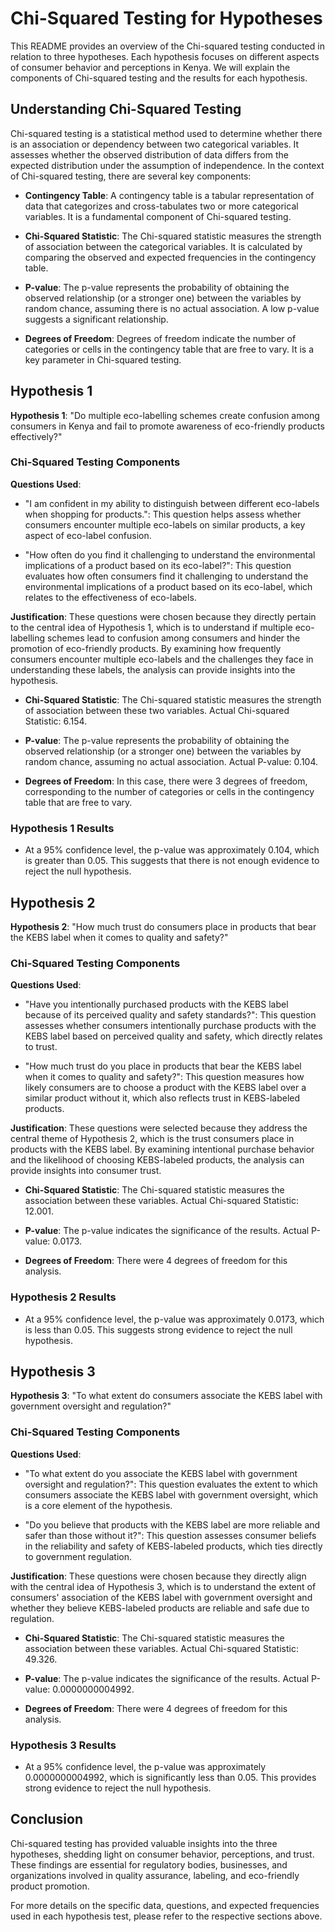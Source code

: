 # Chi-Squared Testing for Hypotheses 

This README provides an overview of the Chi-squared testing conducted in relation to three hypotheses. Each hypothesis focuses on different aspects of consumer behavior and perceptions in Kenya. We will explain the components of Chi-squared testing and the results for each hypothesis.

## Understanding Chi-Squared Testing

Chi-squared testing is a statistical method used to determine whether there is an association or dependency between two categorical variables. It assesses whether the observed distribution of data differs from the expected distribution under the assumption of independence. In the context of Chi-squared testing, there are several key components:

- **Contingency Table**: A contingency table is a tabular representation of data that categorizes and cross-tabulates two or more categorical variables. It is a fundamental component of Chi-squared testing.

- **Chi-Squared Statistic**: The Chi-squared statistic measures the strength of association between the categorical variables. It is calculated by comparing the observed and expected frequencies in the contingency table.

- **P-value**: The p-value represents the probability of obtaining the observed relationship (or a stronger one) between the variables by random chance, assuming there is no actual association. A low p-value suggests a significant relationship.

- **Degrees of Freedom**: Degrees of freedom indicate the number of categories or cells in the contingency table that are free to vary. It is a key parameter in Chi-squared testing.

## Hypothesis 1

**Hypothesis 1**:
"Do multiple eco-labelling schemes create confusion among consumers in Kenya and fail to promote awareness of eco-friendly products effectively?"

### Chi-Squared Testing Components

**Questions Used**:

- "I am confident in my ability to distinguish between different eco-labels when shopping for products.": This question helps assess whether consumers encounter multiple eco-labels on similar products, a key aspect of eco-label confusion.

- "How often do you find it challenging to understand the environmental implications of a product based on its eco-label?": This question evaluates how often consumers find it challenging to understand the environmental implications of a product based on its eco-label, which relates to the effectiveness of eco-labels.

**Justification**:
These questions were chosen because they directly pertain to the central idea of Hypothesis 1, which is to understand if multiple eco-labelling schemes lead to confusion among consumers and hinder the promotion of eco-friendly products. By examining how frequently consumers encounter multiple eco-labels and the challenges they face in understanding these labels, the analysis can provide insights into the hypothesis.

- **Chi-Squared Statistic**: The Chi-squared statistic measures the strength of association between these two variables. Actual Chi-squared Statistic: 6.154.

- **P-value**: The p-value represents the probability of obtaining the observed relationship (or a stronger one) between the variables by random chance, assuming no actual association. Actual P-value: 0.104.

- **Degrees of Freedom**: In this case, there were 3 degrees of freedom, corresponding to the number of categories or cells in the contingency table that are free to vary.

### Hypothesis 1 Results

- At a 95% confidence level, the p-value was approximately 0.104, which is greater than 0.05. This suggests that there is not enough evidence to reject the null hypothesis.

## Hypothesis 2

**Hypothesis 2**:
"How much trust do consumers place in products that bear the KEBS label when it comes to quality and safety?"

### Chi-Squared Testing Components

**Questions Used**:

- "Have you intentionally purchased products with the KEBS label because of its perceived quality and safety standards?": This question assesses whether consumers intentionally purchase products with the KEBS label based on perceived quality and safety, which directly relates to trust.

- "How much trust do you place in products that bear the KEBS label when it comes to quality and safety?": This question measures how likely consumers are to choose a product with the KEBS label over a similar product without it, which also reflects trust in KEBS-labeled products.

**Justification**:
These questions were selected because they address the central theme of Hypothesis 2, which is the trust consumers place in products with the KEBS label. By examining intentional purchase behavior and the likelihood of choosing KEBS-labeled products, the analysis can provide insights into consumer trust.

- **Chi-Squared Statistic**: The Chi-squared statistic measures the association between these variables. Actual Chi-squared Statistic: 12.001.

- **P-value**: The p-value indicates the significance of the results. Actual P-value: 0.0173.

- **Degrees of Freedom**: There were 4 degrees of freedom for this analysis.

### Hypothesis 2 Results

- At a 95% confidence level, the p-value was approximately 0.0173, which is less than 0.05. This suggests strong evidence to reject the null hypothesis.

## Hypothesis 3

**Hypothesis 3**:
"To what extent do consumers associate the KEBS label with government oversight and regulation?"

### Chi-Squared Testing Components

**Questions Used**:

- "To what extent do you associate the KEBS label with government oversight and regulation?": This question evaluates the extent to which consumers associate the KEBS label with government oversight, which is a core element of the hypothesis.

- "Do you believe that products with the KEBS label are more reliable and safer than those without it?": This question assesses consumer beliefs in the reliability and safety of KEBS-labeled products, which ties directly to government regulation.

**Justification**:
These questions were chosen because they directly align with the central idea of Hypothesis 3, which is to understand the extent of consumers' association of the KEBS label with government oversight and whether they believe KEBS-labeled products are reliable and safe due to regulation.

- **Chi-Squared Statistic**: The Chi-squared statistic measures the association between these variables. Actual Chi-squared Statistic: 49.326.

- **P-value**: The p-value indicates the significance of the results. Actual P-value: 0.0000000004992.

- **Degrees of Freedom**: There were 4 degrees of freedom for this analysis.

### Hypothesis 3 Results

- At a 95% confidence level, the p-value was approximately 0.0000000004992, which is significantly less than 0.05. This provides strong evidence to reject the null hypothesis.

## Conclusion

Chi-squared testing has provided valuable insights into the three hypotheses, shedding light on consumer behavior, perceptions, and trust. These findings are essential for regulatory bodies, businesses, and organizations involved in quality assurance, labeling, and eco-friendly product promotion.

For more details on the specific data, questions, and expected frequencies used in each hypothesis test, please refer to the respective sections above.
